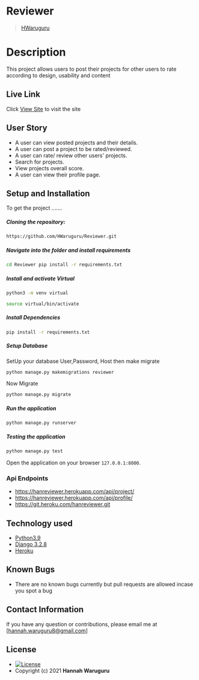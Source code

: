 # Reviewer

>[HWaruguru](https://github.com/HWaruguru)  
  
# Description  
This project allows users to post their projects for other users to rate according to design, usability and content 
##  Live Link  
 Click [View Site]()  to visit the site
   
## User Story  
  
* A user can view posted projects and their details.  
* A user can post a project to be rated/reviewed. 
* A user can rate/ review other users' projects.  
* Search for projects.  
* View projects overall score.
* A user can view their profile page.  
  

  
## Setup and Installation  
To get the project .......  
  
##### Cloning the repository:  
 ```bash 
 https://github.com/HWaruguru/Reviewer.git 
```
##### Navigate into the folder and install requirements  
 ```bash 
cd Reviewer pip install -r requirements.txt 
```
##### Install and activate Virtual  
 ```bash 
python3 -m venv virtual
```  
```bash 
source virtual/bin/activate  
```  
##### Install Dependencies  
 ```bash 
 pip install -r requirements.txt 
```  
 ##### Setup Database  
  SetUp your database User,Password, Host then make migrate  
 ```bash 
python manage.py makemigrations reviewer
 ``` 
 Now Migrate  
 ```bash 
 python manage.py migrate 
```
##### Run the application  
 ```bash 
 python manage.py runserver 
``` 
##### Testing the application  
 ```bash 
 python manage.py test 
```
Open the application on your browser `127.0.0.1:8000`.  
  
 ### Api Endpoints
 * https://hanreviewer.herokuapp.com/api/project/
 * https://hanreviewer.herokuapp.com/api/profile/
 * https://git.heroku.com/hanreviewer.git
 
 
## Technology used  
  
* [Python3.9](https://www.python.org/)  
* [Django 3.2.8](https://docs.djangoproject.com/en/3.2/)  
* [Heroku](https://heroku.com)  
  
  
## Known Bugs  
* There are no known bugs currently but pull requests are allowed incase you spot a bug  
  
## Contact Information   
If you have any question or contributions, please email me at [hannah.waruguru8@gmail.com]  
  
## License 

* [![License](https://img.shields.io/packagist/l/loopline-systems/closeio-api-wrapper.svg)](https://github.com/HWaruguru/Reviewer/blob/master/LICENSE)  
* Copyright (c) 2021 **Hannah Waruguru**